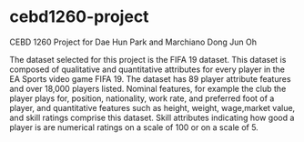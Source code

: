 # cebd1260-project
CEBD 1260 Project for Dae Hun Park and Marchiano Dong Jun Oh

The dataset selected for this project is the FIFA 19 dataset. This dataset is composed of qualitative and quantitative attributes for every player in the EA Sports video game FIFA 19. The dataset has 89 player attribute features and over 18,000 players listed. Nominal features, for example the club the player plays for, position, nationality, work rate, and preferred foot of a player, and quantitative features such as height, weight, wage,market value, and skill ratings comprise this dataset. Skill attributes indicating how good a player is are numerical ratings on a scale of 100 or on a scale of 5.
